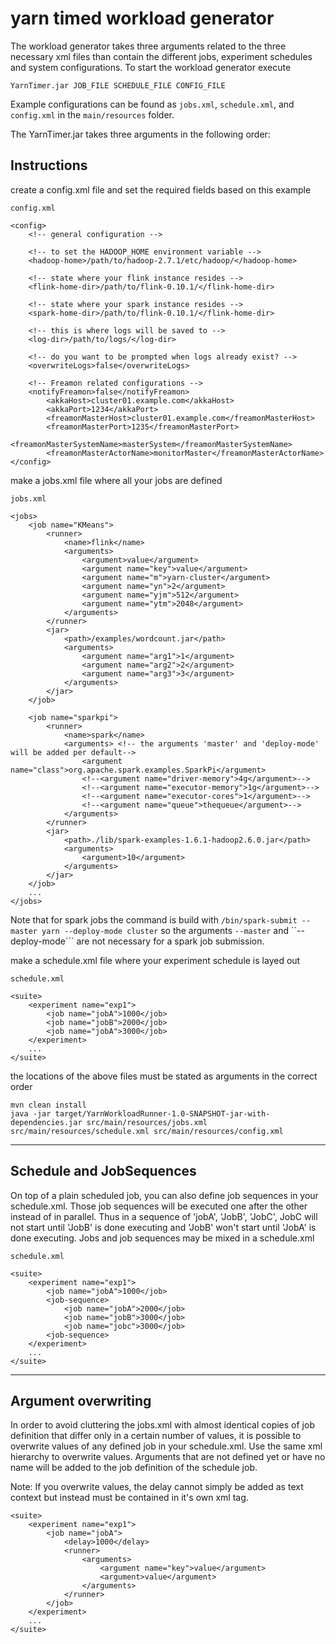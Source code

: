 # yarn timed workload generator

The workload generator takes three arguments related to the three necessary xml files than contain the different jobs,
experiment schedules and system configurations. To start the workload generator execute

```YarnTimer.jar JOB_FILE SCHEDULE_FILE CONFIG_FILE```

Example configurations can be found as ```jobs.xml```, ```schedule.xml```, and ```config.xml``` in the ```main/resources``` folder.

The YarnTimer.jar takes three arguments in the following order:


## Instructions

create a config.xml file and set the required fields based on this example

```
config.xml

<config>
    <!-- general configuration -->

    <!-- to set the HADOOP_HOME environment variable -->
    <hadoop-home>/path/to/hadoop-2.7.1/etc/hadoop/</hadoop-home>

    <!-- state where your flink instance resides -->
    <flink-home-dir>/path/to/flink-0.10.1/</flink-home-dir>

    <!-- state where your spark instance resides -->
    <spark-home-dir>/path/to/flink-0.10.1/</flink-home-dir>

    <!-- this is where logs will be saved to -->
    <log-dir>/path/to/logs/</log-dir>

    <!-- do you want to be prompted when logs already exist? -->
    <overwriteLogs>false</overwriteLogs>

    <!-- Freamon related configurations -->
    <notifyFreamon>false</notifyFreamon>
        <akkaHost>cluster01.example.com</akkaHost>
        <akkaPort>1234</akkaPort>
        <freamonMasterHost>cluster01.example.com</freamonMasterHost>
        <freamonMasterPort>1235</freamonMasterPort>
        <freamonMasterSystemName>masterSystem</freamonMasterSystemName>
        <freamonMasterActorName>monitorMaster</freamonMasterActorName>
</config>
```

make a jobs.xml file where all your jobs are defined


```
jobs.xml

<jobs>
    <job name="KMeans">
        <runner>
            <name>flink</name>
            <arguments>
                <argument>value</argument>
                <argument name="key">value</argument>
                <argument name="m">yarn-cluster</argument>
                <argument name="yn">2</argument>
                <argument name="yjm">512</argument>
                <argument name="ytm">2048</argument>
            </arguments>
        </runner>
        <jar>
            <path>/examples/wordcount.jar</path>
            <arguments>
                <argument name="arg1">1</argument>
                <argument name="arg2">2</argument>
                <argument name="arg3">3</argument>
            </arguments>
        </jar>
    </job>

    <job name="sparkpi">
        <runner>
            <name>spark</name>
            <arguments> <!-- the arguments 'master' and 'deploy-mode' will be added per default-->
                <argument name="class">org.apache.spark.examples.SparkPi</argument>
                <!--<argument name="driver-memory">4g</argument>-->
                <!--<argument name="executor-memory">1g</argument>-->
                <!--<argument name="executor-cores">1</argument>-->
                <!--<argument name="queue">thequeue</argument>-->
            </arguments>
        </runner>
        <jar>
            <path>./lib/spark-examples-1.6.1-hadoop2.6.0.jar</path>
            <arguments>
                <argument>10</argument>
            </arguments>
        </jar>
    </job>
    ...
</jobs>
```

Note that for spark jobs the command is build with ```/bin/spark-submit --master yarn --deploy-mode cluster``` so the
arguments ```--master``` and ``--deploy-mode``` are not necessary for a spark job submission.


make a schedule.xml file where your experiment schedule is layed out

```
schedule.xml

<suite>
    <experiment name="exp1">
        <job name="jobA">1000</job>
        <job name="jobB">2000</job>
        <job name="jobA">3000</job>
    </experiment>
    ...
</suite>
```

the locations of the above files must be stated as arguments in the correct order

```
mvn clean install
java -jar target/YarnWorkloadRunner-1.0-SNAPSHOT-jar-with-dependencies.jar src/main/resources/jobs.xml src/main/resources/schedule.xml src/main/resources/config.xml
```


---

## Schedule and JobSequences

On top of a plain scheduled job, you can also define job sequences in your schedule.xml. Those job sequences will be
executed one after the other instead of in parallel. Thus in a sequence of 'jobA', 'JobB', 'JobC', JobC will not start
until 'JobB' is done executing and 'JobB' won't start until 'JobA' is done executing. Jobs and job sequences may be mixed
in a schedule.xml

```
schedule.xml

<suite>
    <experiment name="exp1">
        <job name="jobA">1000</job>
        <job-sequence>
            <job name="jobA">2000</job>
            <job name="jobB">3000</job>
            <job name="jobc">3000</job>
        <job-sequence>
    </experiment>
    ...
</suite>
```

---

## Argument overwriting

In order to avoid cluttering the jobs.xml with almost identical copies of job definition that differ only in a certain
number of values, it is possible to overwrite values of any defined job in your schedule.xml.
Use the same xml hierarchy to overwrite values. Arguments that are not defined yet or have no name will be added to the
job definition of the schedule job.

Note: If you overwrite values, the delay cannot simply be added as text context but instead must be contained in it's own
<delay> xml tag.

```
<suite>
    <experiment name="exp1">
        <job name="jobA">
            <delay>1000</delay>
            <runner>
                <arguments>
                    <argument name="key">value</argument>
                    <argument>value</argument>
                </arguments>
            </runner>
        </job>
    </experiment>
    ...
</suite>
```